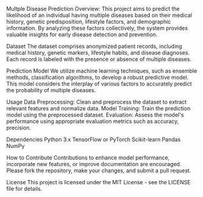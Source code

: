 Multple Disease Prediction
Overview: This project aims to predict the likelihood of an individual having multiple diseases based on their medical history, genetic predisposition, lifestyle factors, and demographic information. By analyzing these factors collectively, the system provides valuable insights for early disease detection and prevention.

Dataset
The dataset comprises anonymized patient records, including medical history, genetic markers, lifestyle habits, and disease diagnoses. Each record is labeled with the presence or absence of multiple diseases.

Prediction Model
We utilize machine learning techniques, such as ensemble methods, classification algorithms, to develop a robust predictive model. This model considers the interplay of various factors to accurately predict the probability of multiple diseases.

Usage
Data Preprocessing: Clean and preprocess the dataset to extract relevant features and normalize data.
Model Training: Train the prediction model using the preprocessed dataset.
Evaluation: Assess the model's performance using appropriate evaluation metrics such as accuracy, precision.

Dependencies
Python 3.x
TensorFlow or PyTorch
Scikit-learn
Pandas
NumPy

How to Contribute
Contributions to enhance model performance, incorporate new features, or improve documentation are encouraged. Please fork the repository, make your changes, and submit a pull request.

License
This project is licensed under the MIT License - see the LICENSE file for details.



